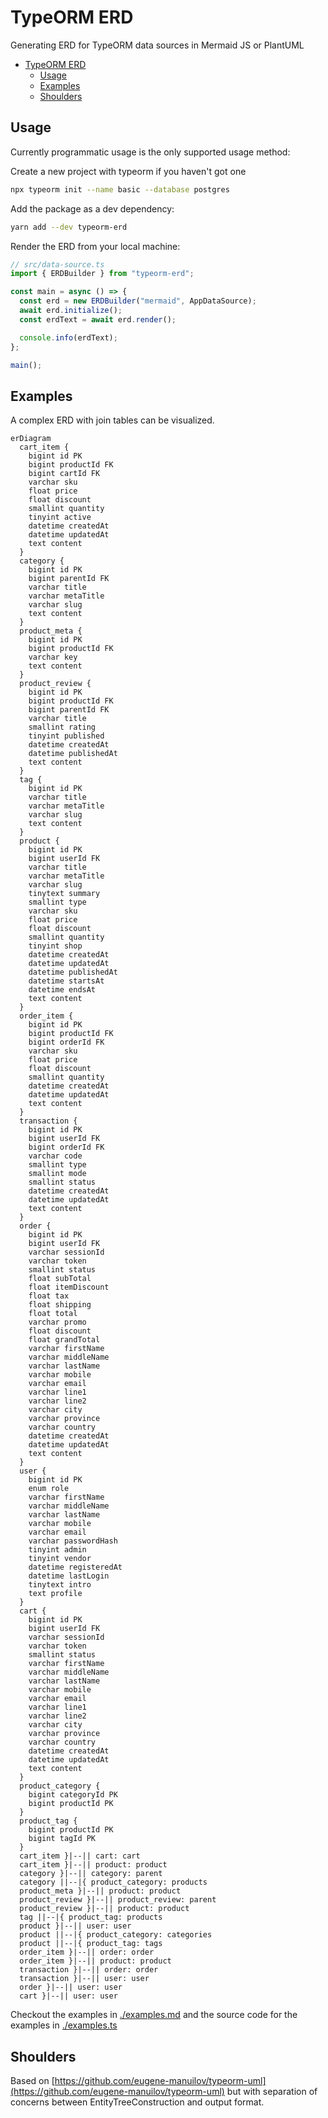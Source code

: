 # TypeORM ERD

Generating ERD for TypeORM data sources in Mermaid JS or PlantUML

- [TypeORM ERD](#typeorm-erd)
  - [Usage](#usage)
  - [Examples](#examples)
  - [Shoulders](#shoulders)

## Usage

Currently programmatic usage is the only supported usage method:

Create a new project with typeorm if you haven't got one

```bash
npx typeorm init --name basic --database postgres
```

Add the package as a dev dependency:

```bash
yarn add --dev typeorm-erd
```

Render the ERD from your local machine:

```ts
// src/data-source.ts
import { ERDBuilder } from "typeorm-erd";

const main = async () => {
  const erd = new ERDBuilder("mermaid", AppDataSource);
  await erd.initialize();
  const erdText = await erd.render();

  console.info(erdText);
};

main();
```

## Examples

<!-- embedme ./example.mermaid -->

A complex ERD with join tables can be visualized.

```mermaid
erDiagram
  cart_item {
    bigint id PK
    bigint productId FK
    bigint cartId FK
    varchar sku
    float price
    float discount
    smallint quantity
    tinyint active
    datetime createdAt
    datetime updatedAt
    text content
  }
  category {
    bigint id PK
    bigint parentId FK
    varchar title
    varchar metaTitle
    varchar slug
    text content
  }
  product_meta {
    bigint id PK
    bigint productId FK
    varchar key
    text content
  }
  product_review {
    bigint id PK
    bigint productId FK
    bigint parentId FK
    varchar title
    smallint rating
    tinyint published
    datetime createdAt
    datetime publishedAt
    text content
  }
  tag {
    bigint id PK
    varchar title
    varchar metaTitle
    varchar slug
    text content
  }
  product {
    bigint id PK
    bigint userId FK
    varchar title
    varchar metaTitle
    varchar slug
    tinytext summary
    smallint type
    varchar sku
    float price
    float discount
    smallint quantity
    tinyint shop
    datetime createdAt
    datetime updatedAt
    datetime publishedAt
    datetime startsAt
    datetime endsAt
    text content
  }
  order_item {
    bigint id PK
    bigint productId FK
    bigint orderId FK
    varchar sku
    float price
    float discount
    smallint quantity
    datetime createdAt
    datetime updatedAt
    text content
  }
  transaction {
    bigint id PK
    bigint userId FK
    bigint orderId FK
    varchar code
    smallint type
    smallint mode
    smallint status
    datetime createdAt
    datetime updatedAt
    text content
  }
  order {
    bigint id PK
    bigint userId FK
    varchar sessionId
    varchar token
    smallint status
    float subTotal
    float itemDiscount
    float tax
    float shipping
    float total
    varchar promo
    float discount
    float grandTotal
    varchar firstName
    varchar middleName
    varchar lastName
    varchar mobile
    varchar email
    varchar line1
    varchar line2
    varchar city
    varchar province
    varchar country
    datetime createdAt
    datetime updatedAt
    text content
  }
  user {
    bigint id PK
    enum role
    varchar firstName
    varchar middleName
    varchar lastName
    varchar mobile
    varchar email
    varchar passwordHash
    tinyint admin
    tinyint vendor
    datetime registeredAt
    datetime lastLogin
    tinytext intro
    text profile
  }
  cart {
    bigint id PK
    bigint userId FK
    varchar sessionId
    varchar token
    smallint status
    varchar firstName
    varchar middleName
    varchar lastName
    varchar mobile
    varchar email
    varchar line1
    varchar line2
    varchar city
    varchar province
    varchar country
    datetime createdAt
    datetime updatedAt
    text content
  }
  product_category {
    bigint categoryId PK
    bigint productId PK
  }
  product_tag {
    bigint productId PK
    bigint tagId PK
  }
  cart_item }|--|| cart: cart
  cart_item }|--|| product: product
  category }|--|| category: parent
  category ||--|{ product_category: products
  product_meta }|--|| product: product
  product_review }|--|| product_review: parent
  product_review }|--|| product: product
  tag ||--|{ product_tag: products
  product }|--|| user: user
  product ||--|{ product_category: categories
  product ||--|{ product_tag: tags
  order_item }|--|| order: order
  order_item }|--|| product: product
  transaction }|--|| order: order
  transaction }|--|| user: user
  order }|--|| user: user
  cart }|--|| user: user
```

Checkout the examples in [./examples.md](./examples.md) and the source code for the examples in [./examples.ts](./examples.ts)

## Shoulders

Based on [https://github.com/eugene-manuilov/typeorm-uml](https://github.com/eugene-manuilov/typeorm-uml) but with separation of concerns between EntityTreeConstruction and output format.
